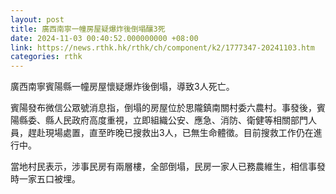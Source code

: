 ```yaml
---
layout: post
title: 廣西南寧一幢房屋疑爆炸後倒塌釀3死
date: 2024-11-03 00:40:52.000000000 +08:00
link: https://news.rthk.hk/rthk/ch/component/k2/1777347-20241103.htm
categories: rthk
---
```


廣西南寧賓陽縣一幢房屋懷疑爆炸後倒塌，導致3人死亡。

賓陽發布微信公眾號消息指，倒塌的房屋位於思隴鎮南關村委六農村。事發後，賓陽縣委、縣人民政府高度重視，立即組織公安、應急、消防、衛健等相關部門人員，趕赴現場處置，直至昨晚已搜救出3人，已無生命體徵。目前搜救工作仍在進行中。

當地村民表示，涉事民房有兩層樓，全部倒塌，民房一家人已務農維生，相信事發時一家五口被埋。
